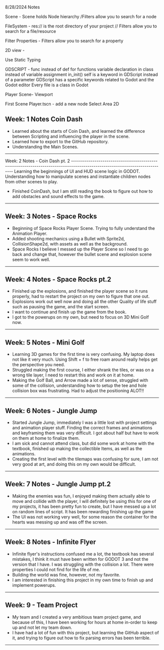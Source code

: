8/28/2024 Notes

Scene - Scene holds Node hierarchy /Filters allow you to search for a node

FileSystem - res:// is the root directory of your project // Filters allow you to search for a file/resource

Filter Properties - Filters allow you to search for a property


2D view - 

Use Static Typing

GDSCRIPT
	- func instead of def for functions
	variable declaration in class instead of variable assignment in_init()
	self is a keyword in GDScript instead of a parameter
	GDScript has a specific keywords related to Godot and the Godot editor
	Every file is a class in Godot

Player Scene-
	Viewport
	
First Scene
	Player.tscn
		- add a new node
		Select Area 2D

Week: 1 Notes Coin Dash
-----------------------------------------------------------------------------------------------------------------------------
- Learned about the starts of Coin Dash, and learned the difference between Scripting and influencing the player in the scene.
- Learned how to export to the GitHub repository.
- Understanding the Main Scenes.
-----------------------------------------------------------------------------------------------------------------------------
Week: 2 Notes - Coin Dash pt. 2
------------------------------------------------------------------------------------------------------------------------------ Learning the beginnings of UI and HUD scene logic in GODOT. Understanding how to manipulate scenes and instantiate children nodes from other scenes to play.
- Finished CoinDash, but I am still reading the book to figure out how to add obstacles and sound effects to the game.
-----------------------------------------------------------------------------------------------------------------------------
Week: 3 Notes - Space Rocks
-----------------------------------------------------------------------------------------------------------------------------
- Beginning of Space Rocks Player Scene. Trying to fully understand the Animation Player.
- Added shooting mechanics using a Bullet with Sprite2d, CollisionShape2d, with assets as well as the background.
- Space Rocks I believe I messed up the Player Scene so I need to go back and change that, however the bullet scene and explosion scene seem to work well.
-----------------------------------------------------------------------------------------------------------------------------
Week: 4 Notes - Space Rocks pt.2
-----------------------------------------------------------------------------------------------------------------------------
- Finished up the explosions, and finished the player scene so it runs properly, had to restart the project on my own to figure that one out.
- Explosions work out well now and doing all the other Quality of life stuff such as pausing the game, and the start screen.
- I want to continue and finish up the game from the book.
- I got to the powerups on my own, but need to focus on 3D Mini Golf now.
-----------------------------------------------------------------------------------------------------------------------------
Week: 5 Notes - Mini Golf
-----------------------------------------------------------------------------------------------------------------------------
- Learning 3D games for the first time is very confusing. My laptop does not like it very much. Using Shift + f to free roam around really helps get the perspective you need.
- Struggled making the first course, I either shrank the tiles, or was on a wrong tile layer, I need to restart this and work on it at home.
- Making the Golf Ball, and Arrow made a lot of sense, struggled with some of the collision, understanding how to setup the tee and hole collision box was frustrating. Had to adjust the positioning ALOT!!
-----------------------------------------------------------------------------------------------------------------------------
Week: 6 Notes - Jungle Jump
-----------------------------------------------------------------------------------------------------------------------------
- Started Jungle Jump, immediately I was a little lost with project settings and animation player stuff. Finding the correct frames and animations and keyframing them was very difficult. I got about half but have to work on them at home to finalize them.
- I am sick and cannot attend class, but did some work at home with the textbook, finished up making the collectible Items, as well as the animations.
- Creating the first level with the tilemaps was confusing for sure, I am not very good at art, and doing this on my own would be difficult.
-----------------------------------------------------------------------------------------------------------------------------
Week: 7 Notes - Jungle Jump pt.2
-----------------------------------------------------------------------------------------------------------------------------
- Making the enemies was fun, I enjoyed making them actually able to move and collide with the player, I will definitely be using this for one of my projects, it has been pretty fun to create, but I have messed up a lot on random lines of script. It has been rewarding finishing up the game
- The UI was not working very well, for some reason the container for the hearts was messing up and was off the screen.
-----------------------------------------------------------------------------------------------------------------------------
Week: 8 Notes - Infinite Flyer
-----------------------------------------------------------------------------------------------------------------------------
- Infinite flyer's instructions confused me a lot, the textbook has several mistakes, I think it must have been written for GODOT 3 and not the version that I have. I was struggling with the collision a lot. There were properties I could not find for the life of me.
- Building the world was fine, however, not my favorite.
- I am interested in finishing this project in my own time to finish up and implement powerups.
-----------------------------------------------------------------------------------------------------------------------------
Week: 9 - Team Project
-----------------------------------------------------------------------------------------------------------------------------
- My team and I created a very ambitious team project game, and because of this, I have been working for hours at home in-order to keep up and not let my team down.
- I have had a lot of fun with this project, but learning the GitHub aspect of it, and trying to figure out how to fix parsing errors has been terrible.
-----------------------------------------------------------------------------------------------------------------------------
